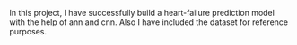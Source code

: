 In this project, I have successfully build a heart-failure prediction model with the help of ann and cnn. Also I have included the dataset for reference purposes.
